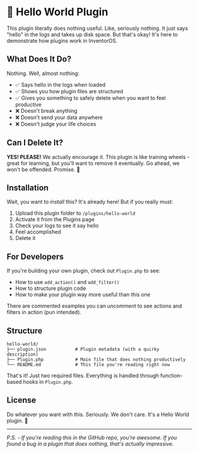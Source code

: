 # 👋 Hello World Plugin

This plugin literally does nothing useful. Like, seriously nothing. It just says "hello" in the logs and takes up disk space. But that's okay! It's here to demonstrate how plugins work in InventorOS.

## What Does It Do?

Nothing. Well, almost nothing:
- ✅ Says hello in the logs when loaded
- ✅ Shows you how plugin files are structured
- ✅ Gives you something to safely delete when you want to feel productive
- ❌ Doesn't break anything
- ❌ Doesn't send your data anywhere
- ❌ Doesn't judge your life choices

## Can I Delete It?

**YES! PLEASE!** We actually encourage it. This plugin is like training wheels - great for learning, but you'll want to remove it eventually. Go ahead, we won't be offended. Promise. 🤗

## Installation

Wait, you want to *install* this? It's already here! But if you really must:

1. Upload this plugin folder to `/plugins/hello-world`
2. Activate it from the Plugins page
3. Check your logs to see it say hello
4. Feel accomplished
5. Delete it

## For Developers

If you're building your own plugin, check out `Plugin.php` to see:
- How to use `add_action()` and `add_filter()`
- How to structure plugin code
- How to make your plugin way more useful than this one

There are commented examples you can uncomment to see actions and filters in action (pun intended).

## Structure

```
hello-world/
├── plugin.json           # Plugin metadata (with a quirky description)
├── Plugin.php            # Main file that does nothing productively
└── README.md             # This file you're reading right now
```

That's it! Just two required files. Everything is handled through function-based hooks in `Plugin.php`.

## License

Do whatever you want with this. Seriously. We don't care. It's a Hello World plugin. 🎉

---

*P.S. - If you're reading this in the GitHub repo, you're awesome. If you found a bug in a plugin that does nothing, that's actually impressive.*
